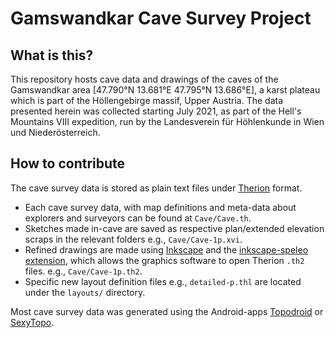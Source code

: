 # Gamswandkar Cave Survey Project

## What is this?

This repository hosts cave data and drawings of the caves of the Gamswandkar area \[47.790°N 13.681°E 47.795°N 13.686°E\], a karst plateau which is part of the Höllengebirge massif, Upper Austria.
The data presented herein was collected starting July 2021, as part of the Hell's Mountains VIII expedition, run by the Landesverein für Höhlenkunde in Wien und Niederösterreich.


## How to contribute

The cave survey data is stored as plain text files under [Therion] format.

+ Each cave survey data, with map definitions and meta-data about explorers and surveyors can be found at `Cave/Cave.th`.
+ Sketches made in-cave are saved as respective plan/extended elevation scraps in the relevant folders e.g., `Cave/Cave-1p.xvi`.
+ Refined drawings are made using [Inkscape] and the [inkscape-speleo extension](https://github.com/speleo3/inkscape-speleo), which allows the graphics software to open Therion `.th2` files. e.g., `Cave/Cave-1p.th2`.
+ Specific new layout definition files e.g., `detailed-p.thl` are located under the `layouts/` directory.


Most cave survey data was generated using the Android-apps [Topodroid] or [SexyTopo].


[Therion]: https://therion.speleo.sk
[Inkscape]: https://inkscape.org
[SexyTopo]: https://play.google.com/store/apps/details?id=org.hwyl.sexytopo&hl=de_AT&gl=US
[Topodroid]: https://play.google.com/store/apps/details?id=com.topodroid.DistoX&hl=de_AT&gl=US